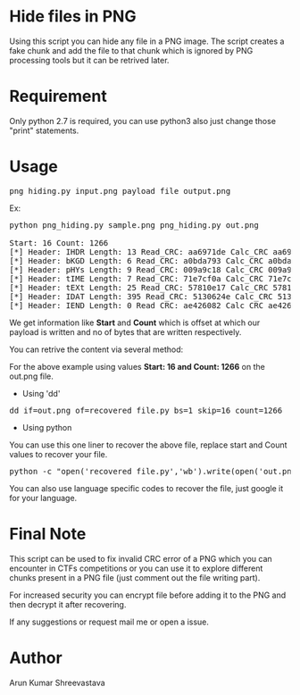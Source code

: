 Hide files in PNG
====
Using this script you can hide any file in a PNG image. The script creates a fake chunk and add the file to that chunk which is ignored by PNG processing tools but it can be retrived later.

Requirement
====
Only python 2.7 is required, you can use python3 also just change those "print" statements.

Usage
====
<pre>png_hiding.py input.png payload_file output.png </pre>

Ex:<br>

<pre>python png_hiding.py sample.png png_hiding.py out.png

Start: 16 Count: 1266
[*] Header: IHDR Length: 13 Read_CRC: aa6971de Calc_CRC aa6971de
[*] Header: bKGD Length: 6 Read_CRC: a0bda793 Calc_CRC a0bda793
[*] Header: pHYs Length: 9 Read_CRC: 009a9c18 Calc_CRC 009a9c18
[*] Header: tIME Length: 7 Read_CRC: 71e7cf0a Calc_CRC 71e7cf0a
[*] Header: tEXt Length: 25 Read_CRC: 57810e17 Calc_CRC 57810e17
[*] Header: IDAT Length: 395 Read_CRC: 5130624e Calc_CRC 5130624e
[*] Header: IEND Length: 0 Read_CRC: ae426082 Calc_CRC ae426082
</pre>

We get information like <b>Start</b> and <b>Count</b> which is offset at which our payload is written and no of bytes that are written respectively.

You can retrive the content via several method:

For the above example using values <b>Start: 16 and Count: 1266</b> on the out.png file.

* Using 'dd'
<pre>dd if=out.png of=recovered_file.py bs=1 skip=16 count=1266</pre>

* Using python

You can use this one liner to recover the above file, replace start and Count values to recover your file.
<pre>python -c "open('recovered_file.py','wb').write(open('out.png','rb').read()[16 : 16+1266])"</pre>

You can also use language specific codes to recover the file, just google it for your language.

Final Note
====
This script can be used to fix invalid CRC error of a PNG which you can encounter in CTFs competitions or you can use it to explore different chunks present in a PNG file (just comment out the file writing part).

For increased security you can encrypt file before adding it to the PNG and then decrypt it after recovering.

If any suggestions or request mail me or open a issue.

Author
====
Arun Kumar Shreevastava
